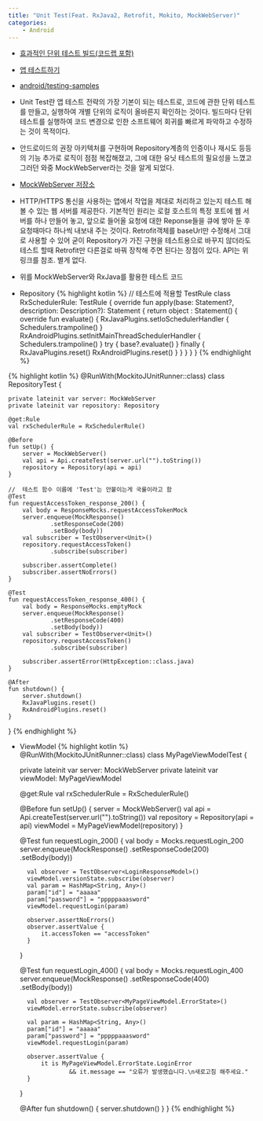 ```yaml
---
title: "Unit Test(Feat. RxJava2, Retrofit, Mokito, MockWebServer)"
categories:
    - Android
---
```

- [효과적인 단위 테스트 빌드(코드랩 포함)](https://developer.android.com/training/testing/unit-testing?hl=ko)
- [앱 테스트하기](https://developer.android.com/studio/test)
- [android/testing-samples](https://github.com/android/testing-samples/tree/master/unit/BasicSample)

- Unit Test란 앱 테스트 전략의 가장 기본이 되는 테스트로, 코드에 관한 단위 테스트를 만들고, 실행하여 개별 단위의 로직이 올바른지 확인하는 것이다. 빌드마다 단위 테스트를 실행하여 코드 변경으로 인한 소프트웨어 회귀를 빠르게 파악하고 수정하는 것이 목적이다.

- 안드로이드의 권장 아키텍처를 구현하며 Repository계층의 인증이나 재시도 등등의 기능 추가로 로직이 점점 복잡해졌고, 그에 대한 유닛 테스트의 필요성을 느꼈고 그러던 와중 MockWebServer라는 것을 알게 되었다.

- [MockWebServer 저장소](https://github.com/square/okhttp/tree/master/mockwebserver)

- HTTP/HTTPS 통신을 사용하는 앱에서 작업을 제대로 처리하고 있는지 테스트 해 볼 수 있는 웹 서버를 제공한다. 기본적인 원리는 로컬 호스트의 특정 포트에 웹 서버를 하나 만들어 놓고, 앞으로 들어올 요청에 대한 Reponse들을 큐에 쌓아 둔 후 요청때마다 하나씩 내보내 주는 것이다. Retrofit객체를 baseUrl만 수정해서 그대로 사용할 수 있어 굳이 Repository가 가진 구현을 테스트용으로 바꾸지 않더라도 테스트 할때 Retrofit만 다른걸로 바꿔 장착해 주면 된다는 장점이 있다. API는 위 링크를 참조. 별게 없다.

- 위를 MockWebServer와 RxJava를 활용한 테스트 코드

- Repository
{% highlight kotlin %}
//  테스트에 적용할 TestRule
class RxSchedulerRule: TestRule {
    override fun apply(base: Statement?, description: Description?): Statement {
        return object : Statement() {
            override fun evaluate() {
                RxJavaPlugins.setIoSchedulerHandler {
                    Schedulers.trampoline()
                }
                RxAndroidPlugins.setInitMainThreadSchedulerHandler {
                    Schedulers.trampoline()
                }
                try {
                    base?.evaluate()
                } finally {
                    RxJavaPlugins.reset()
                    RxAndroidPlugins.reset()
                }
            }
        }
    }
}
{% endhighlight %}

{% highlight kotlin %}
@RunWith(MockitoJUnitRunner::class)
class RepositoryTest {

    private lateinit var server: MockWebServer
    private lateinit var repository: Repository

    @get:Rule
    val rxSchedulerRule = RxSchedulerRule()

    @Before
    fun setUp() {
        server = MockWebServer()
        val api = Api.createTest(server.url("").toString())
        repository = Repository(api = api)
    }

    //  테스트 함수 이름에 'Test'는 안붙이는게 국룰이라고 함
    @Test
    fun requestAccessToken_response_200() {
        val body = ResponseMocks.requestAccessTokenMock
        server.enqueue(MockResponse()
                .setResponseCode(200)
                .setBody(body))
        val subscriber = TestObserver<Unit>()
        repository.requestAccessToken()
                .subscribe(subscriber)

        subscriber.assertComplete()
        subscriber.assertNoErrors()
    }

    @Test
    fun requestAccessToken_response_400() {
        val body = ResponseMocks.emptyMock
        server.enqueue(MockResponse()
                .setResponseCode(400)
                .setBody(body))
        val subscriber = TestObserver<Unit>()
        repository.requestAccessToken()
                .subscribe(subscriber)

        subscriber.assertError(HttpException::class.java)
    }

    @After
    fun shutdown() {
        server.shutdown()
        RxJavaPlugins.reset()
        RxAndroidPlugins.reset()
    }
}
{% endhighlight %}


- ViewModel
{% highlight kotlin %}
@RunWith(MockitoJUnitRunner::class)
class MyPageViewModelTest {

    private lateinit var server: MockWebServer
    private lateinit var viewModel: MyPageViewModel

    @get:Rule
    val rxSchedulerRule = RxSchedulerRule()

    @Before
    fun setUp() {
        server = MockWebServer()
        val api = Api.createTest(server.url("").toString())
        val repository = Repository(api = api)
        viewModel = MyPageViewModel(repository)
    }

    @Test
    fun requestLogin_200() {
        val body = Mocks.requestLogin_200
        server.enqueue(MockResponse()
                .setResponseCode(200)
                .setBody(body))

        val observer = TestObserver<LoginResponseModel>()
        viewModel.versionState.subscribe(observer)
        val param = HashMap<String, Any>()
        param["id"] = "aaaaa"
        param["password"] = "pppppaaasword"
        viewModel.requestLogin(param)

        observer.assertNoErrors()
        observer.assertValue {
            it.accessToken == "accessToken"
        }
    }

    @Test
    fun requestLogin_400() {
        val body = Mocks.requestLogin_400
        server.enqueue(MockResponse()
                .setResponseCode(400)
                .setBody(body))

        val observer = TestObserver<MyPageViewModel.ErrorState>()
        viewModel.errorState.subscribe(observer)

        val param = HashMap<String, Any>()
        param["id"] = "aaaaa"
        param["password"] = "pppppaaasword"
        viewModel.requestLogin(param)

        observer.assertValue {
            it is MyPageViewModel.ErrorState.LoginError
                    && it.message == "오류가 발생했습니다.\n새로고침 해주세요."
        }
    }

    @After
    fun shutdown() {
        server.shutdown()
    }
}
{% endhighlight %}